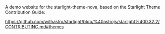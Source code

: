 A demo website for the starlight-theme-nova, based on the Starlight Theme Contribution Guide:

https://github.com/withastro/starlight/blob/%40astrojs/starlight%400.32.2/CONTRIBUTING.md#themes

